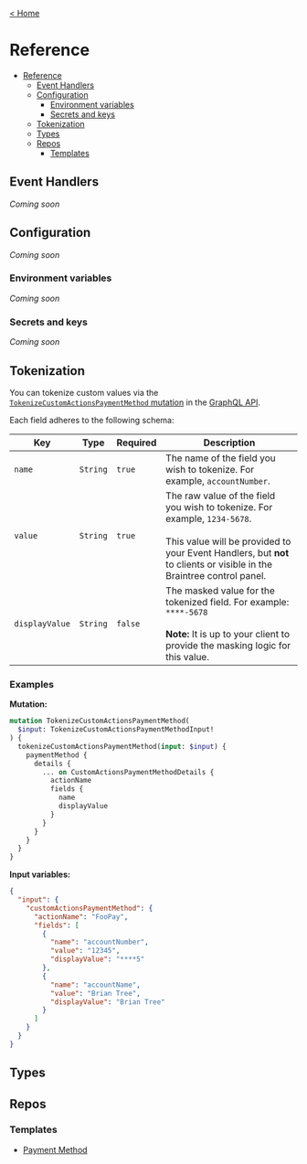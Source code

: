 [&lt; Home](./README.md)

# Reference

- [Reference](#reference)
  - [Event Handlers](#event-handlers)
  - [Configuration](#configuration)
    - [Environment variables](#environment-variables)
    - [Secrets and keys](#secrets-and-keys)
  - [Tokenization](#tokenization)
  - [Types](#types)
  - [Repos](#repos)
    - [Templates](#templates)

## Event Handlers

_Coming soon_

## Configuration

_Coming soon_

### Environment variables

_Coming soon_

### Secrets and keys

_Coming soon_

## Tokenization

You can tokenize custom values via the [`TokenizeCustomActionsPaymentMethod` mutation](https://graphql.braintreepayments.com/reference#Mutation--tokenizeCustomActionsPaymentMethod) in the [GraphQL API](https://graphql.braintreepayments.com).

Each field adheres to the following schema:

| Key            | Type     | Required | Description                                                                                                                                                                                                 |
| -------------- | -------- | -------- | ----------------------------------------------------------------------------------------------------------------------------------------------------------------------------------------------------------- |
| `name`         | `String` | `true`   | The name of the field you wish to tokenize. For example, `accountNumber`.                                                                                                                                   |
| `value`        | `String` | `true`   | The raw value of the field you wish to tokenize. For example, `1234-5678`.<br /><br />This value will be provided to your Event Handlers, but **not** to clients or visible in the Braintree control panel. |
| `displayValue` | `String` | `false`  | The masked value for the tokenized field. For example: `****-5678`<br /><br />**Note:** It is up to your client to provide the masking logic for this value.                                                |

### Examples

**Mutation:**

```graphql
mutation TokenizeCustomActionsPaymentMethod(
  $input: TokenizeCustomActionsPaymentMethodInput!
) {
  tokenizeCustomActionsPaymentMethod(input: $input) {
    paymentMethod {
      details {
        ... on CustomActionsPaymentMethodDetails {
          actionName
          fields {
            name
            displayValue
          }
        }
      }
    }
  }
}
```

**Input variables:**

```json
{
  "input": {
    "customActionsPaymentMethod": {
      "actionName": "FooPay",
      "fields": [
        {
          "name": "accountNumber",
          "value": "12345",
          "displayValue": "****5"
        },
        {
          "name": "accountName",
          "value": "Brian Tree",
          "displayValue": "Brian Tree"
        }
      ]
    }
  }
}
```

## Types

## Repos

### Templates

- [Payment Method](https://github.com/braintree/custom-actions-payment-method)
